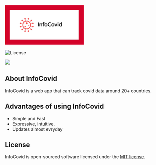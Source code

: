 <p align="left"><img src="src\assets\infoCovidRepoCard.jpg" style ="width:50%;"></p>

<img src="https://img.shields.io/badge/License-MIT-%23D40229" alt="License"></a>

 <p align="left">
  <a href="https://visitor-badge.glitch.me/#docs"><img src="https://visitor-badge.glitch.me/badge?page_id=TalkativeDiv/InfoCovid"></a>
</p> 

</p>

## About InfoCovid

InfoCovid is a web app that can track covid data around 20+ countries.

## Advantages of using InfoCovid

- Simple and Fast
- Expressive, intuitive.
- Updates almost evryday

## License

InfoCovid is open-sourced software licensed under the [MIT license](https://opensource.org/licenses/MIT).
